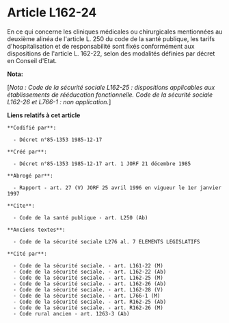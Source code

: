 # Article L162-24

En ce qui concerne les cliniques médicales ou chirurgicales mentionnées au deuxième alinéa de l'article L. 250 du code de la
santé publique, les tarifs d'hospitalisation et de responsabilité sont fixés conformément aux dispositions de l'article L.
162-22, selon des modalités définies par décret en Conseil d'Etat.

**Nota:**

[*Nota : Code de la sécurité sociale L162-25 : dispositions applicables aux établissements de rééducation fonctionnelle. Code
de la sécurité sociale L162-26 et L766-1 : non application.*]

**Liens relatifs à cet article**

	**Codifié par**:

	  - Décret n°85-1353 1985-12-17

	**Créé par**:

	  - Décret n°85-1353 1985-12-17 art. 1 JORF 21 décembre 1985

	**Abrogé par**:

	  - Rapport - art. 27 (V) JORF 25 avril 1996 en vigueur le 1er janvier 1997

	**Cite**:

	  - Code de la santé publique - art. L250 (Ab)

	**Anciens textes**:

	  - Code de la sécurité sociale L276 al. 7 ELEMENTS LEGISLATIFS

	**Cité par**:

	  - Code de la sécurité sociale. - art. L161-22 (M)
	  - Code de la sécurité sociale. - art. L162-22 (Ab)
	  - Code de la sécurité sociale. - art. L162-25 (M)
	  - Code de la sécurité sociale. - art. L162-26 (Ab)
	  - Code de la sécurité sociale. - art. L162-28 (V)
	  - Code de la sécurité sociale. - art. L766-1 (M)
	  - Code de la sécurité sociale. - art. R162-25 (Ab)
	  - Code de la sécurité sociale. - art. R162-26 (M)
	  - Code rural ancien - art. 1263-3 (Ab)
